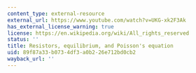 ```yaml
---
content_type: external-resource
external_url: https://www.youtube.com/watch?v=UKG-xk2F3Ak
has_external_license_warning: true
license: https://en.wikipedia.org/wiki/All_rights_reserved
status: ''
title: Resistors, equilibrium, and Poisson's equation
uid: 89f87a33-b073-4df3-a0b2-26e712bd0cb2
wayback_url: ''
---
```

